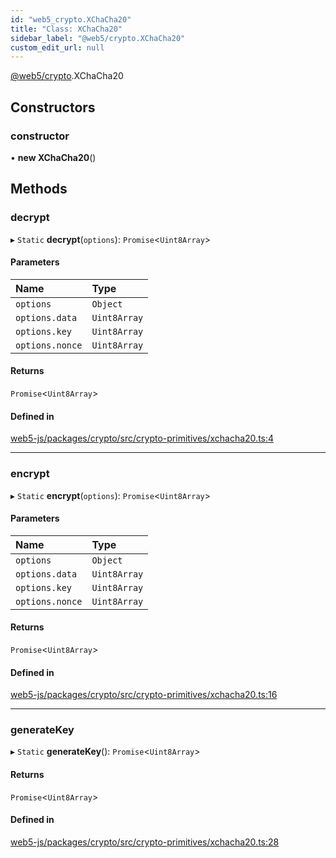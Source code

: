 ```yaml
---
id: "web5_crypto.XChaCha20"
title: "Class: XChaCha20"
sidebar_label: "@web5/crypto.XChaCha20"
custom_edit_url: null
---
```


[@web5/crypto](../modules/web5_crypto.md).XChaCha20

## Constructors

### constructor

• **new XChaCha20**()

## Methods

### decrypt

▸ `Static` **decrypt**(`options`): `Promise`<`Uint8Array`\>

#### Parameters

| Name | Type |
| :------ | :------ |
| `options` | `Object` |
| `options.data` | `Uint8Array` |
| `options.key` | `Uint8Array` |
| `options.nonce` | `Uint8Array` |

#### Returns

`Promise`<`Uint8Array`\>

#### Defined in

[web5-js/packages/crypto/src/crypto-primitives/xchacha20.ts:4](https://github.com/TBD54566975/web5-js/blob/ff920f5/packages/crypto/src/crypto-primitives/xchacha20.ts#L4)

___

### encrypt

▸ `Static` **encrypt**(`options`): `Promise`<`Uint8Array`\>

#### Parameters

| Name | Type |
| :------ | :------ |
| `options` | `Object` |
| `options.data` | `Uint8Array` |
| `options.key` | `Uint8Array` |
| `options.nonce` | `Uint8Array` |

#### Returns

`Promise`<`Uint8Array`\>

#### Defined in

[web5-js/packages/crypto/src/crypto-primitives/xchacha20.ts:16](https://github.com/TBD54566975/web5-js/blob/ff920f5/packages/crypto/src/crypto-primitives/xchacha20.ts#L16)

___

### generateKey

▸ `Static` **generateKey**(): `Promise`<`Uint8Array`\>

#### Returns

`Promise`<`Uint8Array`\>

#### Defined in

[web5-js/packages/crypto/src/crypto-primitives/xchacha20.ts:28](https://github.com/TBD54566975/web5-js/blob/ff920f5/packages/crypto/src/crypto-primitives/xchacha20.ts#L28)
